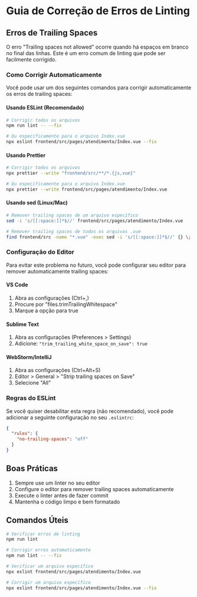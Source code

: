# Guia de Correção de Erros de Linting

## Erros de Trailing Spaces

O erro "Trailing spaces not allowed" ocorre quando há espaços em branco no final das linhas. Este é um erro comum de linting que pode ser facilmente corrigido.

### Como Corrigir Automaticamente

Você pode usar um dos seguintes comandos para corrigir automaticamente os erros de trailing spaces:

#### Usando ESLint (Recomendado)
```bash
# Corrigir todos os arquivos
npm run lint -- --fix

# Ou especificamente para o arquivo Index.vue
npx eslint frontend/src/pages/atendimento/Index.vue --fix
```

#### Usando Prettier
```bash
# Corrigir todos os arquivos
npx prettier --write "frontend/src/**/*.{js,vue}"

# Ou especificamente para o arquivo Index.vue
npx prettier --write frontend/src/pages/atendimento/Index.vue
```

#### Usando sed (Linux/Mac)
```bash
# Remover trailing spaces de um arquivo específico
sed -i 's/[[:space:]]*$//' frontend/src/pages/atendimento/Index.vue

# Remover trailing spaces de todos os arquivos .vue
find frontend/src -name "*.vue" -exec sed -i 's/[[:space:]]*$//' {} \;
```

### Configuração do Editor

Para evitar este problema no futuro, você pode configurar seu editor para remover automaticamente trailing spaces:

#### VS Code
1. Abra as configurações (Ctrl+,)
2. Procure por "files.trimTrailingWhitespace"
3. Marque a opção para true

#### Sublime Text
1. Abra as configurações (Preferences > Settings)
2. Adicione: `"trim_trailing_white_space_on_save": true`

#### WebStorm/IntelliJ
1. Abra as configurações (Ctrl+Alt+S)
2. Editor > General > "Strip trailing spaces on Save"
3. Selecione "All"

### Regras do ESLint

Se você quiser desabilitar esta regra (não recomendado), você pode adicionar a seguinte configuração no seu `.eslintrc`:

```json
{
  "rules": {
    "no-trailing-spaces": "off"
  }
}
```

## Boas Práticas

1. Sempre use um linter no seu editor
2. Configure o editor para remover trailing spaces automaticamente
3. Execute o linter antes de fazer commit
4. Mantenha o código limpo e bem formatado

## Comandos Úteis

```bash
# Verificar erros de linting
npm run lint

# Corrigir erros automaticamente
npm run lint -- --fix

# Verificar um arquivo específico
npx eslint frontend/src/pages/atendimento/Index.vue

# Corrigir um arquivo específico
npx eslint frontend/src/pages/atendimento/Index.vue --fix
``` 